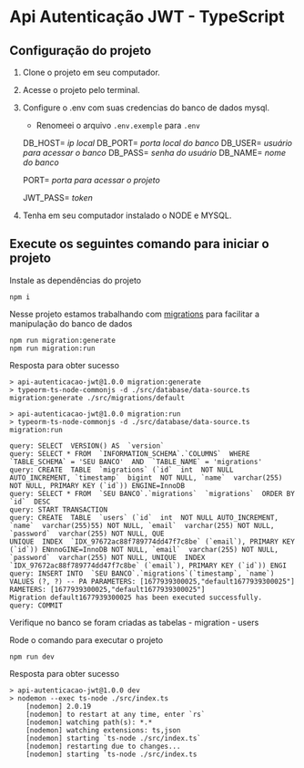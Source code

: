 
# Api Autenticação JWT - TypeScript

  

## Configuração do projeto

 1. Clone o projeto em seu computador.
 2.  Acesse o projeto pelo terminal.
 3. Configure o .env com suas credencias do banco de dados mysql.

	- Renomeei o arquivo `.env.exemple` para `.env`

    DB_HOST=  *ip local*
    DB_PORT=  *porta local do banco*
    DB_USER=  *usuário para acessar o banco*
    DB_PASS=  *senha do usuário*
    DB_NAME= *nome do banco*
    
    PORT= *porta para acessar o projeto*
    
    JWT_PASS= *token*

 4. Tenha em seu computador instalado o NODE e MYSQL.

## Execute os seguintes comando para iniciar o projeto

Instale as dependências do projeto

    npm i

Nesse projeto estamos trabalhando com [migrations](https://juniorb2s.medium.com/migrations-o-porque-e-como-usar-12d98c6d9269) para facilitar a manipulação do banco de dados

    npm run migration:generate
    npm run migration:run
    
Resposta para obter sucesso

    > api-autenticacao-jwt@1.0.0 migration:generate
    > typeorm-ts-node-commonjs -d ./src/database/data-source.ts migration:generate ./src/migrations/default
    
    > api-autenticacao-jwt@1.0.0 migration:run    
    > typeorm-ts-node-commonjs -d ./src/database/data-source.ts migration:run
    
    query: SELECT  VERSION() AS  `version`    
    query: SELECT * FROM  `INFORMATION_SCHEMA`.`COLUMNS`  WHERE  `TABLE_SCHEMA` = 'SEU BANCO'  AND  `TABLE_NAME` = 'migrations'    
    query: CREATE  TABLE  `migrations` (`id`  int  NOT NULL AUTO_INCREMENT, `timestamp`  bigint  NOT NULL, `name`  varchar(255) NOT NULL, PRIMARY KEY (`id`)) ENGINE=InnoDB    
    query: SELECT * FROM  `SEU BANCO`.`migrations`  `migrations`  ORDER BY  `id`  DESC    
    query: START TRANSACTION    
    query: CREATE  TABLE  `users` (`id`  int  NOT NULL AUTO_INCREMENT, `name`  varchar(255)55) NOT NULL, `email`  varchar(255) NOT NULL, `password`  varchar(255) NOT NULL, QUE    
    UNIQUE  INDEX  `IDX_97672ac88f789774dd47f7c8be` (`email`), PRIMARY KEY (`id`)) ENnnoGINE=InnoDB NOT NULL, `email`  varchar(255) NOT NULL, `password`  varchar(255) NOT NULL, UNIQUE  INDEX  `IDX_97672ac88f789774dd47f7c8be` (`email`), PRIMARY KEY (`id`)) ENGI    
    query: INSERT INTO  `SEU BANCO`.`migrations`(`timestamp`, `name`) VALUES (?, ?) -- PA PARAMETERS: [1677939300025,"default1677939300025"] RAMETERS: [1677939300025,"default1677939300025"]    
    Migration default1677939300025 has been executed successfully.    
    query: COMMIT

Verifique no banco se foram criadas as tabelas 
	- migration
	- users
	
Rode o comando para executar o projeto

    npm run dev

Resposta para obter sucesso

    > api-autenticacao-jwt@1.0.0 dev
    > nodemon --exec ts-node ./src/index.ts
	    [nodemon] 2.0.19
	    [nodemon] to restart at any time, enter `rs`
	    [nodemon] watching path(s): *.*
	    [nodemon] watching extensions: ts,json
	    [nodemon] starting `ts-node ./src/index.ts`
	    [nodemon] restarting due to changes...
	    [nodemon] starting `ts-node ./src/index.ts
